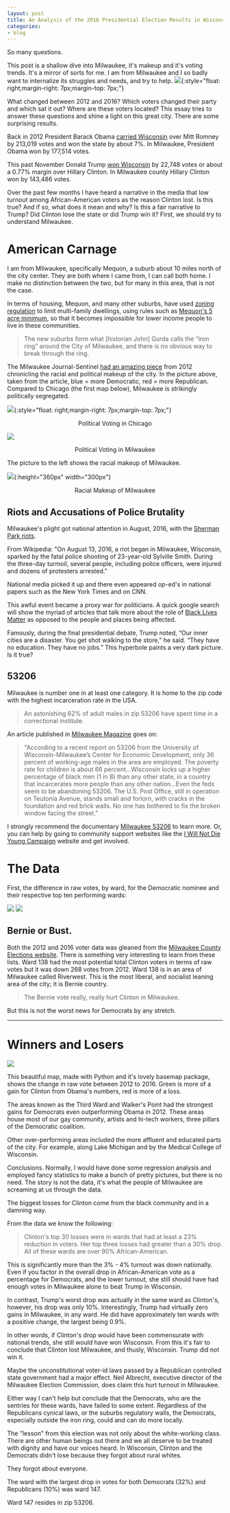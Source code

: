 ```yaml
---
layout: post
title: An Analysis of the 2016 Presidential Election Results in Wisconsin
categories:
- blog
---
```


So many questions.

This post is a shallow dive into Milwaukee, it's makeup and it's voting trends. It's a mirror of sorts for me. I am from Milwaukee and I so badly want to internalize its struggles and needs, and try to help. ![](/assets/images/MKAT_bridge-620x414.jpg){:style="float: right;margin-right: 7px;margin-top: 7px;"}

What changed between 2012 and 2016? Which voters changed their party and which sat it out? Where are these voters located? This essay tries to answer these questions and shine a light on this great city. There are some surprising results.

Back in 2012 President Barack Obama [carried Wisconsin](https://en.wikipedia.org/wiki/United_States_presidential_election_in_Wisconsin,_2012) over Mitt Romney by 213,019 votes and won the state by about 7%. In Milwaukee, President Obama won by 177,514 votes.

This past November Donald Trump [won Wisconsin](https://en.wikipedia.org/wiki/United_States_presidential_election_in_Wisconsin,_2016) by 22,748 votes or about a 0.77% margin over Hillary Clinton. In Milwaukee county Hillary Clinton won by 143,486 votes.

Over the past few months I have heard a narrative in the media that low turnout among African-American voters as the reason Clinton lost. Is this true? And if so, what does it mean and why? Is this a fair narrative to Trump? Did Clinton lose the state or did Trump win it? First, we should try to understand Milwaukee.

# American Carnage

I am from Milwaukee, specifically Mequon, a suburb about 10 miles north of the city center. They are both where I came from, I can call both home. I make no distinction between the two, but for many in this area, that is not the case.

In terms of housing, Mequon, and many other suburbs, have used [zoning regulation](https://thepoliticalenvironment.blogspot.com/2016/08/state-and-regional-governments-keep.html) to limit multi-family dwellings, using rules such as [Mequon's 5 acre minimum](http://archive.jsonline.com/news/ozwash/mequon-may-be-in-line-for-big-surge-in-residential-development-b99284733z1-262315021.html), so that it becomes impossible for lower income people to live in these communities.

<blockquote>
The new suburbs form what [historian John] Gurda calls the “iron ring” around the City of Milwaukee, and there is no obvious way to break through the ring.
</blockquote>

<p></p>

The Milwaukee Journal-Sentinel [had an amazing piece](http://archive.jsonline.com/news/statepolitics/democratic-republican-voters-worlds-apart-in-divided-wisconsin-b99249564z1-255883361.html) from 2012 chronicling the racial and political makeup of the city. In the picture above, taken from the article, blue = more Democratic, red = more Republican. Compared to Chicago (the first map below), Milwaukee is strikingly politically segregated.

![](/assets/images/chicago-2008_JS1.png){:style="float: right;margin-right: 7px;margin-top: 7px;"}
<center>
Political Voting in Chicago
</center>

<p> </p>

![](/assets/images/milwaukee-2008_JS1.png)
<center>
Political Voting in Milwaukee
</center>

<p> </p>

The picture to the left shows the racial makeup of Milwaukee.

![](/assets/images/Screenshot-2017-01-21-08.52.21-620x973.png){:height="360px" width="300px"}
<center>
Racial Makeup of Milwaukee
</center>

## Riots and Accusations of Police Brutality

Milwaukee's plight got national attention in August, 2016, with the [Sherman Park riots](http://www.jsonline.com/story/news/crime/2016/08/20/night-conflict-chaos-and-courage-sherman-park/88994022/).

From Wikipedia: "On August 13, 2016, a riot began in Milwaukee, Wisconsin, sparked by the fatal police shooting of 23-year-old Sylville Smith. During the three-day turmoil, several people, including police officers, were injured and dozens of protesters arrested."

National media picked it up and there even appeared op-ed's in national papers such as the New York Times and on CNN.

This awful event became a proxy war for politicians. A quick google search will show the myriad of articles that talk more about the role of [Black Lives Matter](http://blacklivesmatter.com/) as opposed to the people and places being affected.

Famously, during the final presidential debate, Trump noted, “Our inner cities are a disaster. You get shot walking to the store,” he said. “They have no education. They have no jobs.” This hyperbole paints a very dark picture. Is it true?

## 53206

Milwaukee is number one in at least one category. It is home to the zip code with the highest incarceration rate in the USA.

<blockquote>
An astonishing 62% of adult males in zip 53206 have spent time in a correctional institute.
</blockquote>

An article published in [Milwaukee Magazine](https://www.milwaukeemag.com/2015/01/28/milwaukee-zip-code-53206/) goes on:

<blockquote>
"According to a recent report on 53206 from the University of Wisconsin-Milwaukee’s Center for Economic Development, only 36 percent of working-age males in the area are employed. The poverty rate for children is about 66 percent...Wisconsin locks up a higher percentage of black men (1 in 8) than any other state, in a country that incarcerates more people than any other nation...Even the feds seem to be abandoning 53206. The U.S. Post Office, still in operation on Teutonia Avenue, stands small and forlorn, with cracks in the foundation and red brick walls. No one has bothered to fix the broken window facing the street."
</blockquote>

I strongly recommend the documentary [Milwaukee 53206](http://www.milwaukee53206.com/) to learn more. Or, you can help by going to community support websites like the [I Will Not Die Young Campaign](http://www.iwillnotdieyoungcampaign.com/) website and get involved.

# The Data

First, the difference in raw votes, by ward, for the Democratic nominee and their respective top ten performing wards:

![](/assets/images/Wards_with_most_Hillary_Voters.png)
![](/assets/images/Wards_with_most_Obama_Voters.png)

## Bernie or Bust.

Both the 2012 and 2016 voter data was gleaned from the [Milwaukee County Elections website](http://county.milwaukee.gov/ElectionResults23729/2016-Election-Results1/Fall-General-Election---November-8-2016---Unofficial-Results.htm). There is something very interesting to learn from these lists. Ward 138 had the most potential total Clinton voters in terms of raw votes but it was down 268 votes from 2012. Ward 138 is in an area of Milwaukee called Riverwest. This is the most liberal, and socialist leaning area of the city; it is Bernie country.

<blockquote>
The Bernie vote really, really hurt Clinton in Milwaukee.
</blockquote>

<p> </p>

But this is not the worst news for Democrats by any stretch.

---

# Winners and Losers

![](/assets/images/MKE_Nmbr_Raw_Change_2012-2016_edited1-843x1024.png)

This beautiful map, made with Python and it's lovely basemap package, shows the change in raw vote between 2012 to 2016. Green is more of a gain for Clinton from Obama's numbers, red is more of a loss.

The areas known as the Third Ward and Walker's Point had the strongest gains for Democrats even outperforming Obama in 2012. These areas house most of our gay community, artists and hi-tech workers, three pillars of the Democratic coalition.

Other over-performing areas included the more affluent and educated parts of the city. For example, along Lake Michigan and by the Medical College of Wisconsin.

Conclusions.
Normally, I would have done some regression analysis and employed fancy statistics to make a bunch of pretty pictures, but there is no need. The story is not the data, it's what the people of Milwaukee are screaming at us through the data.

The biggest losses for Clinton come from the black community and in a damning way.

From the data we know the following:

<blockquote>
Clinton's top 30 losses were in wards that had at least a 23% reduction in voters. Her top three losses had greater than a 30% drop.
All of these wards are over 90% African-American.
</blockquote>

<p> </p>

This is significantly more than the 3% - 4% turnout was down nationally. Even if you factor in the overall drop in African-American vote as a percentage for Democrats, and the lower turnout, she still should have had enough votes in Milwaukee alone to beat Trump in Wisconsin.

In contrast, Trump's worst drop was actually in the same ward as Clinton's, however, his drop was only 10%. Interestingly, Trump had virtually zero gains in Milwaukee, in any ward. He did have approximately ten wards with a positive change, the largest being 0.9%.

In other words, if Clinton's drop would have been commensurate with national trends, she still would have won Wisconsin. From this it's fair to conclude that Clinton lost Milwaukee, and thusly, Wisconsin. Trump did not win it.

Maybe the unconstitutional voter-id laws passed by a Republican controlled state government had a major effect. Neil Albrecht, executive director of the Milwaukee Election Commission, does claim this hurt turnout in Milwaukee.

Either way I can't help but conclude that the Democrats, who are the sentries for these wards, have failed to some extent. Regardless of the Republicans cynical laws, or the suburbs regulatory walls, the Democrats, especially outside the iron ring, could and can do more locally.

The "lesson" from this election was not only about the white-working class. There are other human beings out there and we all deserve to be treated with dignity and have our voices heard. In Wisconsin, Clinton and the Democrats didn't lose because they forgot about rural whites.

They forgot about everyone.

The ward with the largest drop in votes for both Democrats (32%) and Republicans (10%) was ward 147.

Ward 147 resides in zip 53206.
